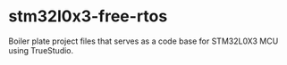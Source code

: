 # stm32l0x3-free-rtos
Boiler plate project files that serves as a code base for STM32L0X3 MCU using TrueStudio.
